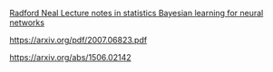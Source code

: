 [Radford Neal Lecture notes in statistics
Bayesian learning for neural networks](https://link.springer.com/content/pdf/10.1007/978-1-4612-0745-0.pdf)

https://arxiv.org/pdf/2007.06823.pdf

https://arxiv.org/abs/1506.02142